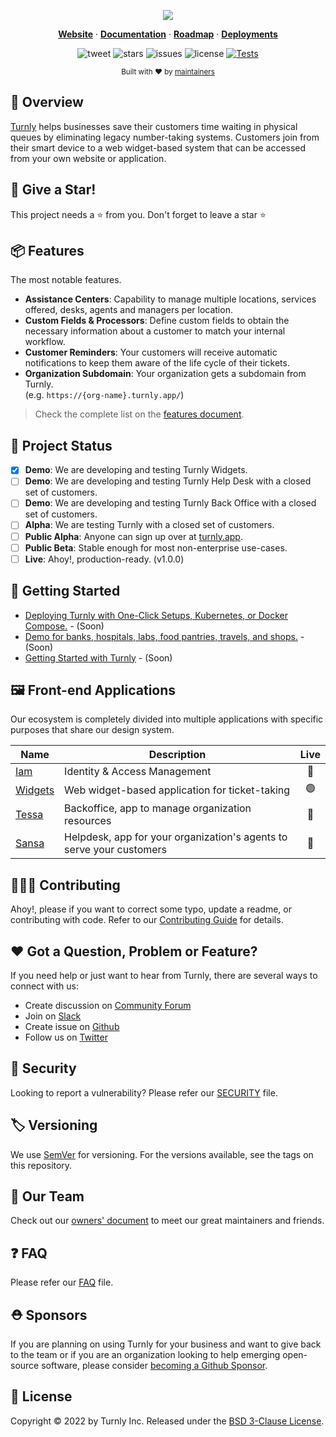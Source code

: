 <div align="center">
  <p align="center">
    <a href="https://turnly.app" target="_blank" rel="noopener">
      <img src="https://raw.githubusercontent.com/turnly/turnly/develop/docs/assets/github-showcase.png" />
    </a>
  </p>

  <p align="center">
    <a href="https://turnly.app"><strong>Website</strong></a> ·
    <a href="https://docs.turnly.app"><strong>Documentation</strong></a> ·
    <a href="https://github.com/orgs/turnly/projects/2"><strong>Roadmap</strong></a> ·
    <a href="https://github.com/turnly/kubbe"><strong>Deployments</strong></a>
    <br />
  </p>

  ![tweet](https://img.shields.io/twitter/url?style=social&url=https%3A%2F%2Ftwitter.com%2Fturnlyapp)
  ![stars](https://img.shields.io/github/stars/turnly/turnly)
  ![issues](https://img.shields.io/github/issues/turnly/turnly)
  ![license](https://img.shields.io/github/license/turnly/turnly)
  [![Tests](https://github.com/turnly/turnly/actions/workflows/continuous-integration-tests.yml/badge.svg)](https://github.com/turnly/turnly/actions)

  <p>
    <sub>
      Built with ❤︎ by
      <a href="/OWNERS.md">
        maintainers
      </a>
    </sub>
  </p>
</div>

## 📖 Overview

[Turnly](https://turnly.app) helps businesses save their customers time waiting
in physical queues by eliminating legacy number-taking systems.
Customers join from their smart device to a web widget-based system that
can be accessed from your own website or application.

## 🙏 Give a Star!

This project needs a ⭐️ from you. Don't forget to leave a star ⭐️

## 📦 Features

The most notable features.

- **Assistance Centers**: Capability to manage multiple locations, services offered,
desks, agents and managers per location.
- **Custom Fields & Processors**: Define custom fields to obtain the necessary information about
a customer to match your internal workflow.
- **Customer Reminders**: Your customers will receive automatic notifications to keep
them aware of the life cycle of their tickets.
- **Organization Subdomain**: Your organization gets a subdomain from Turnly.
<br /> (e.g. `https://{org-name}.turnly.app/`)

> Check the complete list on the [features document](/docs/features.md).

## 🚧 Project Status

- [x] **Demo**: We are developing and testing Turnly Widgets.
- [ ] **Demo**: We are developing and testing Turnly Help Desk with a closed set of customers.
- [ ] **Demo**: We are developing and testing Turnly Back Office with a closed set of customers.
- [ ] **Alpha**: We are testing Turnly with a closed set of customers.
- [ ] **Public Alpha**: Anyone can sign up over at [turnly.app](https://turnly.app).
- [ ] **Public Beta**: Stable enough for most non-enterprise use-cases.
- [ ] **Live**: Ahoy!, production-ready. (v1.0.0)

## 🚀 Getting Started

- [Deploying Turnly with One-Click Setups, Kubernetes, or Docker Compose.](https://github.com/turnly/kubbe) - (Soon)
- [Demo for banks, hospitals, labs, food pantries, travels, and shops.](/docs/demo.md) - (Soon)
- [Getting Started with Turnly](https://turnly.app/) - (Soon)

## 🖼️ Front-end Applications

Our ecosystem is completely divided into multiple applications with specific purposes that share our design system.

| Name                                            | Description                                                          | Live |
| ----------------------------------------------- | -------------------------------------------------------------------- |:----:|
| [Iam](https://github.com/turnly/iam)            | Identity & Access Management                                         | 🔴   |
| [Widgets](/widgets)                             | Web widget-based application for ticket-taking                       | 🟢   |
| [Tessa](https://github.com/turnly/tessa)        | Backoffice, app to manage organization resources                     | 🔴   |
| [Sansa](https://github.com/turnly/sansa)        | Helpdesk, app for your organization's agents to serve your customers | 🔴   |

## 🧑🏻‍🚒 Contributing

Ahoy!, please if you want to correct some typo, update a readme, or contributing with code. Refer to our [Contributing Guide](/CONTRIBUTING.md) for details.

## ❤️ Got a Question, Problem or Feature?

If you need help or just want to hear from Turnly, there are several ways to connect with us:

- Create discussion on [Community Forum](https://github.com/turnly/turnly/discussions)
- Join on [Slack](https://join.slack.com/t/turnly/shared_invite/zt-1de1x0z68-w_tWv50tUaSnYJW8C1lWIw)
- Create issue on [Github](https://github.com/turnly/turnly/issues)
- Follow us on [Twitter](https://twitter.com/turnlyapp)

## 🔐 Security

Looking to report a vulnerability? Please refer our [SECURITY](/SECURITY.md) file.

## 🏷️ Versioning

We use [SemVer](https://semver.org/spec/v2.0.0.html) for versioning.
For the versions available, see the tags on this repository.

## 🦦 Our Team

Check out our [owners' document](/OWNERS.md) to meet our great maintainers and friends.

## ❓ FAQ

Please refer our [FAQ](/docs/faq.md) file.

## ⛑️ Sponsors

If you are planning on using Turnly for your business and want to give back to the
team or if you are an organization looking to help emerging open-source
software, please consider [becoming a Github Sponsor](https://github.com/sponsors/efraa).

## 📜 License

Copyright © 2022 by Turnly Inc. Released under the [BSD 3-Clause License](/LICENSE).
